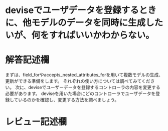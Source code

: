 # deviseでユーザデータを登録するときに、他モデルのデータを同時に生成したいが、何をすればいいかわからない。
# 解答記述欄

まずは、field_forやaccepts_nested_attributes_forを用いて複数モデルの生成、更新ができる準備をします。
それぞれの使い方については調べてみてください。
次に、deviseでユーザーデータを登録するコントローラの内容を変更する必要があります。
deviseを用いた場合にどのコントローラでユーザデータを登録しているのかを確認し、変更する方法を調べましょう。


# レビュー記述欄